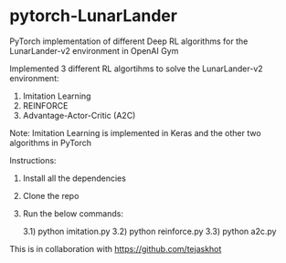# pytorch-LunarLander
PyTorch implementation of different Deep RL algorithms for the LunarLander-v2 environment in OpenAI Gym

Implemented 3 different RL algortihms to solve the LunarLander-v2 environment:
1) Imitation Learning
2) REINFORCE
3) Advantage-Actor-Critic (A2C)

Note: Imitation Learning is implemented in Keras and the other two algorithms in PyTorch

Instructions:
1) Install all the dependencies  
2) Clone the repo
3) Run the below commands:

     3.1) python imitation.py
     3.2) python reinforce.py
     3.3) python a2c.py

This is in collaboration with https://github.com/tejaskhot
